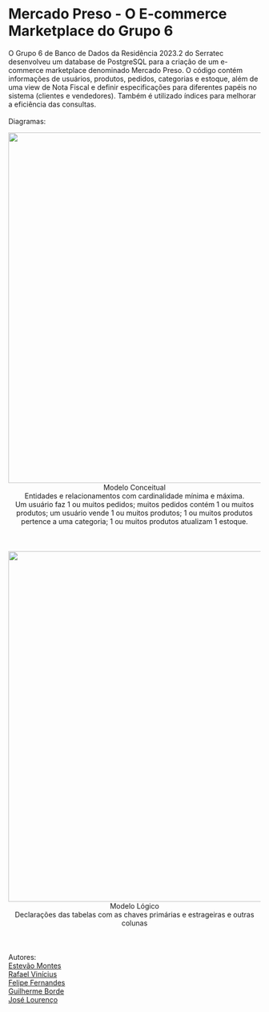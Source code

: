 # Mercado Preso - O E-commerce Marketplace do Grupo 6
O Grupo 6 de Banco de Dados da Residência 2023.2 do Serratec desenvolveu um database de PostgreSQL para a criação de um e-commerce marketplace denominado Mercado Preso. O código contém informações de usuários, produtos, pedidos, categorias e estoque, além de uma view de Nota Fiscal e definir especificações para diferentes papéis no sistema (clientes e vendedores). Também é utilizado índices para melhorar a eficiência das consultas.
<br/>
<br/>
Diagramas:
<div align="center">
<img src="https://github.com/bordeguilherme/TrabalhoFinalBanco/assets/141193384/51003a57-e072-402c-9cb7-e24e4806a813" width="700px" />
</div>
<div align="center">
Modelo Conceitual
</div>
<div align="center">
Entidades e relacionamentos com cardinalidade mínima e máxima. 
</div>
<div align="center">
Um usuário faz 1 ou muitos pedidos; muitos pedidos contém 1 ou muitos produtos; um usuário vende 1 ou muitos produtos; 1 ou muitos produtos pertence a uma categoria; 1 ou muitos produtos atualizam 1 estoque.
</div>
<br/>
<br/>
<br/>
<div align="center">
<img src="https://github.com/bordeguilherme/TrabalhoFinalBanco/assets/141193384/9da55058-d6be-430a-b5ed-096ae3a77301" width="700px" />
</div>
<div align="center">
Modelo Lógico
</div>
<div align="center">
Declarações das tabelas com as chaves primárias e estrageiras e outras colunas 
</div>
<br/>
<br/>
<br/>
Autores:<br/>
<a href="https://github.com/Estevao1323">Estevão Montes</a><br>
<a href="https://github.com/RafaelVPL">Rafael Vinícius</a><br>
<a href="https://github.com/felipedfe">Felipe Fernandes</a><br>
<a href="https://github.com/bordeguilherme">Guilherme Borde</a><br>
<a href="https://github.com/joselourencocm">José Lourenço</a><br>
